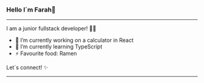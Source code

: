 ### Hello I´m Farah👋

<hr/>

I am a junior fullstack developer! 👩‍💻

- 🔭 I’m currently working on a calculator in React
- 🌱 I’m currently learning TypeScript
- ⚡ Favourite food: Ramen

Let´s connect! ✨

<hr/>

<!--
**Farahalh/Farahalh** is a ✨ _special_ ✨ repository because its `README.md` (this file) appears on your GitHub profile.

Here are some ideas to get you started:

- 🔭 I’m currently working on ...
- 🌱 I’m currently learning ...
- 👯 I’m looking to collaborate on ...
- 🤔 I’m looking for help with ...
- 💬 Ask me about ...
- 📫 How to reach me: ...
- 😄 Pronouns: ...
- ⚡ Fun fact: ...
-->
